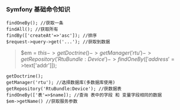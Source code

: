 ### Symfony 基础命令知识

	findOneBy(); //获取一条
	findAll(); //获取所有
	findBy(['createAt'=>'asc']); //排序
	$request->query->get('...'); //获取到数据

> $em = $this->getDoctrine()->getManager('rtu')->getRepository('RtuBundle:Device')->findOneBy(['address'=>$text['addr']]);

	getDoctrine();
	getManager('rtu'); //选择数据库(多数据库使用)
	getRepository('RtuBundle:Device'); //获数据表
	findOneBy(['表'=>$name]); //查询 表中的字段 和 变量字段相同的数据
	$em->getName() //获取服务参数

